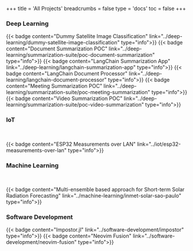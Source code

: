 +++
title = 'All Projects'
breadcrumbs = false
type = 'docs'
toc = false
+++

### Deep Learning

{{< badge content="Dummy Satellite Image Classification" link="../deep-learning/dummy-satellite-image-classification" type="info">}}
{{< badge content="Document Summarization POC" link="../deep-learning/summarization-suite/poc-document-summarization" type="info">}}
{{< badge content="LangChain Summarization App" link="../deep-learning/langchain-summarization-app" type="info">}}
{{< badge content="LangChain Document Processor" link="../deep-learning/langchain-document-processor" type="info">}}
{{< badge content="Meeting Summarization POC" link="../deep-learning/summarization-suite/poc-meeting-summarization" type="info">}}
{{< badge content="Video Summarization POC" link="../deep-learning/summarization-suite/poc-video-summarization" type="info">}}

### IoT

<br>

{{< badge content="ESP32 Measurements over LAN" link="../iot/esp32-measurements-over-lan" type="info">}}

### Machine Learning

<br>

{{< badge content="Multi-ensemble based approach for Short-term Solar Radiation Forecasting" link="../machine-learning/inmet-solar-sao-paulo" type="info">}}

### Software Development

{{< badge content="Impostor.jl" link="../software-development/impostor" type="info">}}
{{< badge content="Neovim Fusion" link="../software-development/neovim-fusion" type="info">}}
